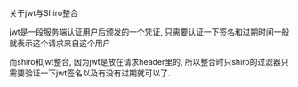 关于jwt与Shiro整合

jwt是一段服务端认证用户后颁发的一个凭证, 只需要认证一下签名和过期时间一般就表示这个请求来自这个用户

而shiro和jwt整合, 因为jwt是放在请求header里的, 所以整合时只shiro的过滤器只需要验证一下jwt签名以及有没有过期就可以了.

